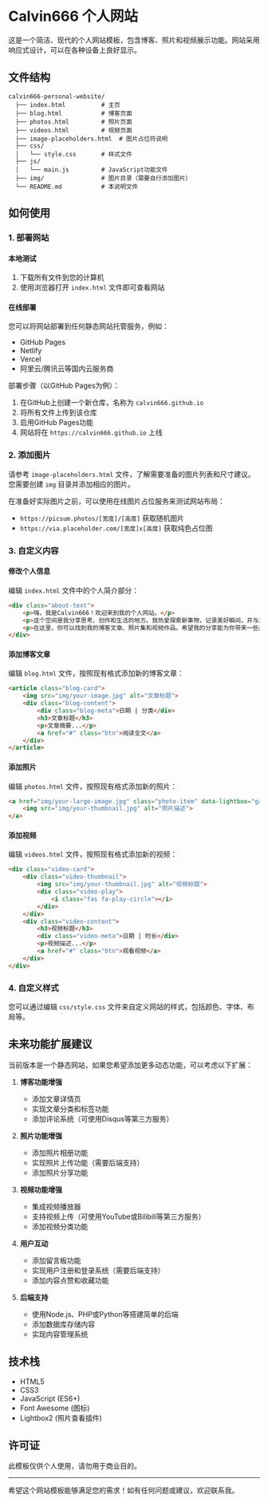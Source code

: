 # Calvin666 个人网站

这是一个简洁、现代的个人网站模板，包含博客、照片和视频展示功能。网站采用响应式设计，可以在各种设备上良好显示。

## 文件结构

```
calvin666-personal-website/
  ├── index.html          # 主页
  ├── blog.html           # 博客页面
  ├── photos.html         # 照片页面
  ├── videos.html         # 视频页面
  ├── image-placeholders.html  # 图片占位符说明
  ├── css/
  │   └── style.css       # 样式文件
  ├── js/
  │   └── main.js         # JavaScript功能文件
  ├── img/                # 图片目录（需要自行添加图片）
  └── README.md           # 本说明文件
```

## 如何使用

### 1. 部署网站

#### 本地测试
1. 下载所有文件到您的计算机
2. 使用浏览器打开 `index.html` 文件即可查看网站

#### 在线部署
您可以将网站部署到任何静态网站托管服务，例如：
- GitHub Pages
- Netlify
- Vercel
- 阿里云/腾讯云等国内云服务商

部署步骤（以GitHub Pages为例）：
1. 在GitHub上创建一个新仓库，名称为 `calvin666.github.io`
2. 将所有文件上传到该仓库
3. 启用GitHub Pages功能
4. 网站将在 `https://calvin666.github.io` 上线

### 2. 添加图片

请参考 `image-placeholders.html` 文件，了解需要准备的图片列表和尺寸建议。您需要创建 `img` 目录并添加相应的图片。

在准备好实际图片之前，可以使用在线图片占位服务来测试网站布局：
- `https://picsum.photos/[宽度]/[高度]` 获取随机图片
- `https://via.placeholder.com/[宽度]x[高度]` 获取纯色占位图

### 3. 自定义内容

#### 修改个人信息
编辑 `index.html` 文件中的个人简介部分：
```html
<div class="about-text">
    <p>嗨，我是Calvin666！欢迎来到我的个人网站。</p>
    <p>这个空间是我分享思考、创作和生活的地方。我热爱探索新事物，记录美好瞬间，并与志同道合的朋友交流想法。</p>
    <p>在这里，你可以找到我的博客文章、照片集和视频作品。希望我的分享能为你带来一些启发或乐趣。</p>
</div>
```

#### 添加博客文章
编辑 `blog.html` 文件，按照现有格式添加新的博客文章：
```html
<article class="blog-card">
    <img src="img/your-image.jpg" alt="文章标题">
    <div class="blog-content">
        <div class="blog-meta">日期 | 分类</div>
        <h3>文章标题</h3>
        <p>文章摘要...</p>
        <a href="#" class="btn">阅读全文</a>
    </div>
</article>
```

#### 添加照片
编辑 `photos.html` 文件，按照现有格式添加新的照片：
```html
<a href="img/your-large-image.jpg" class="photo-item" data-lightbox="gallery" data-title="照片描述" data-category="分类">
    <img src="img/your-thumbnail.jpg" alt="照片描述">
</a>
```

#### 添加视频
编辑 `videos.html` 文件，按照现有格式添加新的视频：
```html
<div class="video-card">
    <div class="video-thumbnail">
        <img src="img/your-thumbnail.jpg" alt="视频标题">
        <div class="video-play">
            <i class="fas fa-play-circle"></i>
        </div>
    </div>
    <div class="video-content">
        <h3>视频标题</h3>
        <div class="video-meta">日期 | 时长</div>
        <p>视频描述...</p>
        <a href="#" class="btn">观看视频</a>
    </div>
</div>
```

### 4. 自定义样式

您可以通过编辑 `css/style.css` 文件来自定义网站的样式，包括颜色、字体、布局等。

## 未来功能扩展建议

当前版本是一个静态网站，如果您希望添加更多动态功能，可以考虑以下扩展：

1. **博客功能增强**
   - 添加文章详情页
   - 实现文章分类和标签功能
   - 添加评论系统（可使用Disqus等第三方服务）

2. **照片功能增强**
   - 添加照片相册功能
   - 实现照片上传功能（需要后端支持）
   - 添加照片分享功能

3. **视频功能增强**
   - 集成视频播放器
   - 支持视频上传（可使用YouTube或Bilibili等第三方服务）
   - 添加视频分类功能

4. **用户互动**
   - 添加留言板功能
   - 实现用户注册和登录系统（需要后端支持）
   - 添加内容点赞和收藏功能

5. **后端支持**
   - 使用Node.js、PHP或Python等搭建简单的后端
   - 添加数据库存储内容
   - 实现内容管理系统

## 技术栈

- HTML5
- CSS3
- JavaScript (ES6+)
- Font Awesome (图标)
- Lightbox2 (照片查看插件)

## 许可证

此模板仅供个人使用，请勿用于商业目的。

---

希望这个网站模板能够满足您的需求！如有任何问题或建议，欢迎联系我。